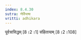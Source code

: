 ```yaml
---
index: 8.4.30
sutra: णेर्विभाषा
vritti: adhikara
---
```


 पूर्वत्रासिद्धम् [8।2।1]  संहितायाम् [8।2।108] 
